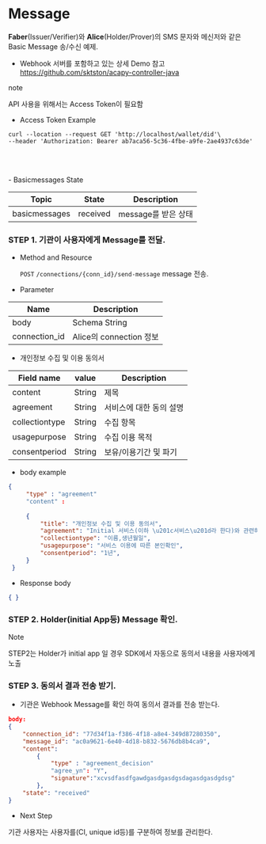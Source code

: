 Message
================

**Faber**(Issuer/Verifier)와 **Alice**(Holder/Prover)의 SMS 문자와 메신저와 같은 Basic Message 송/수신 예제.

- Webhook 서버를 포함하고 있는 상세 Demo 참고 <https://github.com/sktston/acapy-controller-java>

<div class="admonition note">
<p class="admonition-title">note</p>
<p> API 사용을 위해서는 Access Token이 필요함 </p>
</div>

- Access Token Example
```
curl --location --request GET 'http://localhost/wallet/did'\
--header 'Authorization: Bearer ab7aca56-5c36-4fbe-a9fe-2ae4937c63de'
```

<br><br>


<p></p>
- Basicmessages State

Topic | State | Description
--- | --- | ---
basicmessages | received | message를 받은 상태 

<p></p>

### STEP 1. 기관이 사용자에게 Message를 전달. 

* Method and Resource

    `POST` `/connections/{conn_id}/send-message` message 전송.   

* Parameter

 Name | Description 
 --- | --- 
 body | Schema String 
 connection_id | Alice의 connection 정보 
 
<p></p>

* 개인정보 수집 및 이용 동의서 

Field name | value | Description
--- | --- | --- 
content | String | 제목
agreement | String | 서비스에 대한 동의 설명
collectiontype | String | 수집 항목
usagepurpose | String | 수집 이용 목적
consentperiod | String | 보유/이용기간 및 파기 


* body example

```json
{
     "type" : "agreement"
     "content" :
  
     {
         "title": "개인정보 수집 및 이용 동의서",
         "agreement": "Initial 서비스(이하 \u201c서비스\u201d라 한다)와 관련하여, 본인은 동의내용을 숙지하였으며, 이에 따라 본인의 개인정보를 (주)XXXX가 수집 및 이용하는 것에 대해 동의합니다.\n\n본 동의는 서비스의 본질적 기능 제공을 위한 개인정보 수집/이용에 대한 동의로서, 동의를 하는 경우에만 서비스 이용이 가능합니다.\n\n법령에 따른 개인정보의 수집/이용, 계약의 이행/편익제공을 위한 개인정보 취급위탁 및 개인정보 취급과 관련된 일반 사항은 서비스의 개인정보 처리방침에 따릅니다.",
         "collectiontype": "이름,생년월일",
         "usagepurpose": "서비스 이용에 따른 본인확인",
         "consentperiod": "1년",
     }
 }
```

<p></p>
 
   * Response body
```json
{ }
```

<p></p>



### STEP 2. Holder(initial App등) Message 확인.

<div class="admonition Note">
<p class="admonition-title">Note</p>
<p> STEP2는 Holder가 initial app 일 경우 SDK에서 자동으로 동의서 내용을 사용자에게 노출 </p>
</div>



### STEP 3. 동의서 결과 전송 받기.

- 기관은 Webhook Message를 확인 하여 동의서 결과를 전송 받는다.

```json
body:
{
    "connection_id": "77d34f1a-f386-4f18-a8e4-349d87280350",
    "message_id": "ac0a9621-6e40-4d18-b832-5676db8b4ca9",
    "content":
        {
            "type" : "agreement_decision"
            "agree_yn": "Y",
            "signature":"xcvsdfasdfgawdgasdgasdgsdagasdgasdgdsg"
        },
    "state": "received"
}
```

* Next Step

기관 사용자는 사용자를(CI, unique id등)를 구분하여 정보를 관리한다. 
